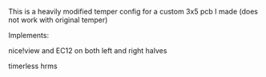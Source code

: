 This is a heavily modified temper config for a custom 3x5 pcb I made (does not work with original temper)

Implements:

nice!view and EC12 on both left and right halves

timerless hrms


